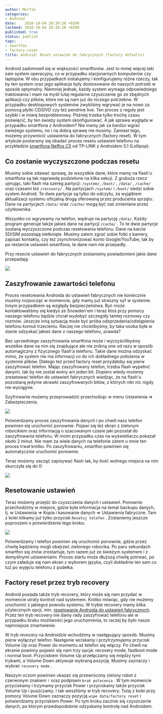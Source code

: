 ```yaml
---
author: Morfik
categories:
- Android
date:    2016-10-04 20:39:20 +0200
lastmod: 2016-10-04 20:39:20 +0200
published: true
status: publish
tags:
- smartfon
- factory-reset
title: Android: Reset ustawień do fabrycznych (factory defaults)
---
```


Android zadomowił się w większości smartfonów. Jest to mniej więcej taki sam system operacyjny, co w
przypadku stacjonarnych komputerów czy laptopów. W obu przypadkach instalujemy i konfigurujemy różne
rzeczy, tak by ten system oraz jego aplikacje były dostosowane do naszych potrzeb w sposób
optymalny. Niemniej jednak, każdy system wymaga odpowiedniego traktowania i mam na myśli tutaj
regularne czyszczenie go ze zbędnych aplikacji czy plików, które nie są nam już do niczego
potrzebne. W przypadku desktopowych systemów zwykliśmy wgrywać je na nowo za pomocą płytki CD/DVD
czy też pendrive live. Ten proces z reguły jest szybki i w miarę bezproblemowy. Później trzeba tylko
trochę czasu poświęcić, by ten świeży system skonfigurować. A jak sprawa wygląda w przypadku
smartfona z Androidem? Nie mamy jak za bardzo wgrać świeżego systemu, no i na dobrą sprawę nie
musimy. Zamiast tego, możemy przywrócić ustawienia do fabrycznych (factory reset). W tym artykule
postaramy się obadać proces resetu ustawień telefonu na przykładzie [smartfona Neffos C5][1] od
TP-LINK z Androidem 5.1 (Lollipop).

<!--more-->
## Co zostanie wyczyszczone podczas resetu

Musimy sobie zdawać sprawę, że wszystkie dane, które mamy na flash'u smartfona są tak naprawdę
podzielone na kilka sekcji. Z grubsza rzecz ujmując, taki flash ma szereg partycji: `/system/`,
`/boot/` , `/data/` , `/cache/` oraz czasami też `/recovery/` . Na partycjach `/system/` i `/boot/`
siedzi sobie system Android. Te dwie partycje są tylko do odczytu, za wyjątkiem aktualizacji systemu
oficjalną drogą oferowaną przez producenta sprzętu. Dane na partycjach `/data/` oraz `/cache/` mogą
być zaś zmieniane przez użytkownika.

Wszystko co wgrywamy na telefon, wędruje na partycję `/data/`. Każdy program generuje także jakieś
dane na partycji `/cache/` . To te dwie partycje zostaną wyczyszczone podczas resetowania telefonu.
Dane na karcie SD/SIM pozostają nietknięte. Musimy zatem zgrać sobie fotki z kamery, zapisać
kontakty, czy też zsynchronizować konto Google/YouTube, tak by po restarcie ustawień smartfona, te
dane nam nie przepadły.

Przy resecie ustawień do fabrycznych zostaniemy powiadomieni jakie dane przepadają:

![](/img/2016/10/1.android-factory-reset-defaults-backup.png#huge)

## Zaszyfrowanie zawartości telefonu

Proces resetowania Androida do ustawień fabrycznych nie koniecznie musimy rozpocząć w momencie, gdy
mamy już straszny syf w systemie. Innym przypadkiem są względy bezpieczeństwa. Być może
kontaktowaliśmy się kiedyś ze Snowden'em i teraz ktoś przy pomocy naszego telefonu będzie chciał
wydobyć szczegóły tamtej rozmowy czy rozmów. Jeszcze inną sytuacją może być próba
odsprzedania/odstąpienia telefonu komuś trzeciemu. Raczej nie chcielibyśmy, by taka osoba była w
stanie odzyskać jakieś dane z naszego telefonu, prawda?

Bez uprzedniego zaszyfrowania smartfona może i wyczyścilibyśmy wszelkie dane na nim się znajdujące
ale nie znikną one od razu w sposób automagiczny z fizycznego flash'a telefonu. Takie dane można
odzyskać mimo, że system nie ma informacji co do ich dokładnego położenia w systemie plików. Dlatego
też przed factory reset przydałoby się pierw zaszyfrować telefon. Mając zaszyfrowany telefon, trzeba
flash wypełnić danymi, tak by nie został wolny ani jeden bit. Dopiero wtedy możemy zresetować
telefon do ustawień fabrycznych wiedząc, że na flash'u pozostaną jedynie skrawki zaszyfrowanych
bitów, z których nikt nic nigdy nie wyciągnie.

Szyfrowanie możemy przeprowadzić przechodząc w menu Ustawienia => Zabezpieczenia.

![](/img/2016/10/2.android-factory-reset-defaults-szyfrowanie-danych.png#huge)

Potwierdzamy proces zaszyfrowania danych i po chwili nasz telefon powinien się uruchomić ponownie.
Pojawi się też ekran z zielonym robocikiem oraz informacją o szacowanym czasie jaki pozostał do
zaszyfrowania telefonu. W moim przypadku czas na wyświetlaczu pokazał około 2 minut. Nie mam za
wiele danych na telefonie zatem u mnie ten proces trwał krótko. Po zaszyfrowaniu, smartfon powinien
się automatycznie uruchomić ponownie.

Teraz możemy zacząć zapisywać flash tak, by ilość wolnego miejsca na nim skurczyła się do 0:

![](/img/2016/10/3.android-factory-reset-defaults-szyfrowanie-danych.png#medium)

## Resetowanie ustawień

Teraz możemy przejść do czyszczenia danych i ustawień. Ponownie przechodzimy w miejsce, gdzie była
informacja na temat backupu danych, tj. w Ustawienia => Kopia i kasowanie danych => Ustawienia
fabryczne. Tam z kolei klikamy już tylko przycisk `Resetuj telefon` . Zostaniemy jeszcze poproszeni
o potwierdzenie tego kroku:

![](/img/2016/10/5.android-factory-reset-defaults.png#medium)

Potwierdzamy i telefon powinien się uruchomić ponownie, gdzie przez chwilę będziemy mogli obejrzeć
zielonego robocika. Po paru sekundach smartfon się znów zrestartuje, tym razem już ze świeżym
systemem i z domyślnymi ustawieniami. Proces startu może dłuższą chwilę potrwać, po czym załaduje
się nam ekran z wyborem języka, czyli dokładnie ten sam co tuż po wyjęciu telefonu z pudełka.

## Factory reset przez tryb recovery

Android posiada także tryb recovery, który może się nam przydać w momencie utraty kontroli nad
systemem. Krótko mówiąc, gdy nie możemy uruchomić z jakiegoś powodu systemu. W trybie recovery mamy
kilka użytecznych opcji, min. [resetowanie Androida do ustawień fabrycznych][2]. Przez ten tryb
recovery nie damy rady zaszyfrować telefonu ale w przypadku braku możliwości jego uruchomienia, to
raczej by było nasze najmniejsze zmartwienie.

W tryb revocery na Androidzie wchodzimy w następujący sposób. Musimy pierw wyłączyć telefon.
Następnie wciskamy i przytrzymujemy przycisk Volume Up oraz Power do momentu aż telefon się włączy.
Po chwili na ekranie powinny pojawić się nam trzy opcje: recovery mode, fastboot mode i normal boot.
Przyciskiem Volume Up przełączamy się między tymi trybami, a Volume Down aktywuje wybraną pozycję.
Musimy zaznaczy i wybrać `recovery mode` .

Naszym oczom powinien ukazać się przewrócony zielony robot z czerwonym znakiem `!` oraz podpisem
`brak polecenia` . W tym momencie przyciskamy i trzymamy przycisk Power i przyciskamy także przycisk
Volume Up i puszczamy. I tak weszliśmy w tryb recovery. Tutaj z kolei przy pomocy Volume Down
zaznaczy pozycję `wipe data/factory reset` i potwierdzamy przyciskiem Power. Po tym kroku zacznie
się czyszczenie danych, po którym prawdopodobnie odzyskamy kontrolę nad Androidem.


[1]: http://www.neffos.pl/product/details/C5
[2]: https://support.google.com/android-one/answer/6088915?hl=en

